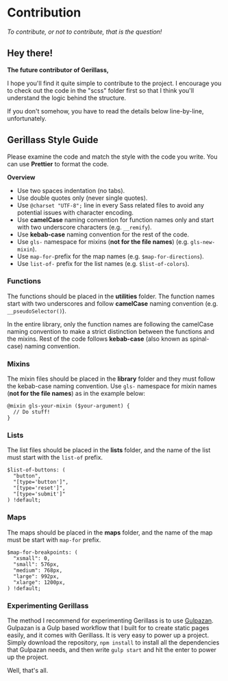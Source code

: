 # Contribution
_To contribute, or not to contribute, that is the question!_

## Hey there!

**The future contributor of Gerillass,**

I hope you'll find it quite simple to contribute to the project. I encourage you to check out the code in the "scss" folder first so that I think you'll understand the logic behind the structure.

If you don't somehow, you have to read the details below line-by-line, unfortunately.

## Gerillass Style Guide

Please examine the code and match the style with the code you write. You can use **Prettier** to format the code.

**Overview**

* Use two spaces indentation (no tabs).
* Use double quotes only (never single quotes).
* Use `@charset "UTF-8";` line in every Sass related files to avoid any potential issues with character encoding.
* Use **camelCase** naming convention for function names only and start with two underscore characters (e.g. `__remify`).
* Use **kebab-case** naming convention for the rest of the code.
* Use `gls-` namespace for mixins (**not for the file names**) (e.g. `gls-new-mixin`).
* Use `map-for-`prefix for the map names (e.g. `$map-for-directions`).
* Use `list-of-` prefix for the list names (e.g. `$list-of-colors`).

### Functions

The functions should be placed in the **utilities** folder. The function names start with two underscores and follow **camelCase** naming convention (e.g. `__pseudoSelector()`).

In the entire library, only the function names are following the camelCase naming convention to make a strict distinction between the functions and the mixins. Rest of the code follows **kebab-case** (also known as spinal-case) naming convention.


### Mixins

The mixin files should be placed in the **library** folder and they must follow the kebab-case naming convention. Use `gls-` namespace for mixin names (**not for the file names**) as in the example below:

    @mixin gls-your-mixin ($your-argument) {
      // Do stuff!
    }

### Lists

The list files should be placed in the **lists** folder, and the name of the list must start with the `list-of` prefix.

    $list-of-buttons: (
      "button",
      "[type='button']",
      "[type='reset']",
      "[type='submit']"
    ) !default;

### Maps

The maps should be placed in the **maps** folder, and the name of the map must be start with `map-for` prefix.

    $map-for-breakpoints: (
      "xsmall": 0,
      "small": 576px,
      "medium": 768px,
      "large": 992px,
      "xlarge": 1200px,
    ) !default;

### Experimenting Gerillass

The method I recommend for experimenting Gerillass is to use [Gulpazan](https://github.com/selfishprimate/gulpazan). Gulpazan is a Gulp based workflow that I built for to create static pages easily, and it comes with Gerillass. It is very easy to power up a project. Simply download the repository, `npm install` to install all the dependencies that Gulpazan needs, and then write `gulp start` and hit the enter to power up the project.

Well, that's all.
